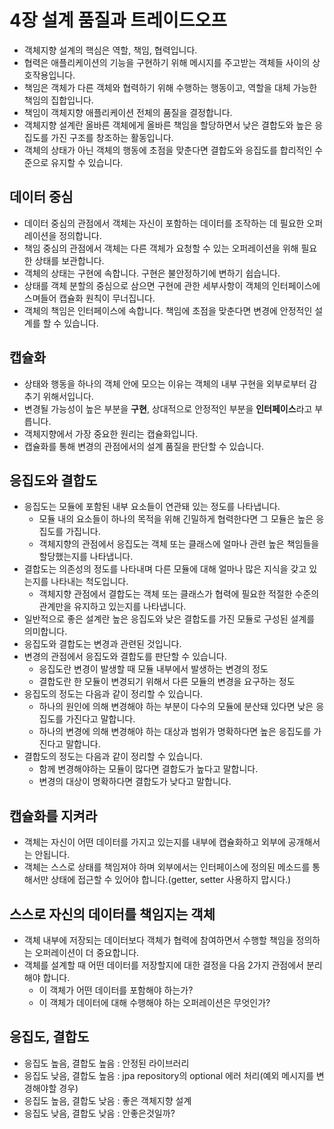 # 4장 설계 품질과 트레이드오프

* 객체지향 설계의 핵심은 역할, 책임, 협력입니다.
* 협력은 애플리케이션의 기능을 구현하기 위해 메시지를 주고받는 객체들 사이의 상호작용입니다.
* 책임은 객체가 다른 객체와 협력하기 위해 수행하는 행동이고, 역할을 대체 가능한 책임의 집합입니다.
* 책임이 객체지향 애플리케이션 전체의 품질을 결정합니다.
* 객체지향 설계란 올바른 객체에게 올바른 책임을 할당하면서 낮은 결합도와 높은 응집도를 가진 구조를 창조하는 활동입니다.
* 객체의 상태가 아닌 객체의 행동에 초점을 맞춘다면 결합도와 응집도를 합리적인 수준으로 유지할 수 있습니다.

## 데이터 중심

* 데이터 중심의 관점에서 객체는 자신이 포함하는 데이터를 조작하는 데 필요한 오퍼레이션을 정의합니다.
* 책임 중심의 관점에서 객체는 다른 객체가 요청할 수 있는 오퍼레이션을 위해 필요한 상태를 보관합니다.
* 객체의 상태는 구현에 속합니다. 구현은 불안정하기에 변하기 쉽습니다.
* 상태를 객체 분할의 중심으로 삼으면 구현에 관한 세부사항이 객체의 인터페이스에 스며들어 캡슐화 원칙이 무너집니다.
* 객체의 책임은 인터페이스에 속합니다. 책임에 초점을 맞춘다면 변경에 안정적인 설계를 할 수 있습니다.

## 캡슐화

* 상태와 행동을 하나의 객체 안에 모으는 이유는 객체의 내부 구현을 외부로부터 감추기 위해서입니다.
* 변경될 가능성이 높은 부분을 **구현**, 상대적으로 안정적인 부분을 **인터페이스**라고 부릅니다.
* 객체지향에서 가장 중요한 원리는 캡슐화입니다.
* 캡슐화를 통해 변경의 관점에서의 설계 품질을 판단할 수 있습니다.

## 응집도와 결합도

* 응집도는 모듈에 포함된 내부 요소들이 연관돼 있는 정도를 나타냅니다.
  * 모듈 내의 요소들이 하나의 목적을 위해 긴밀하게 협력한다면 그 모듈은 높은 응집도를 가집니다.
  * 객체지향의 관점에서 응집도는 객체 또는 클래스에 얼마나 관련 높은 책임들을 할당했는지를 나타냅니다.
* 결합도는 의존성의 정도를 나타내며 다른 모듈에 대해 얼마나 많은 지식을 갖고 있는지를 나타내는 척도입니다.
  * 객체지향 관점에서 결합도는 객체 또는 클래스가 협력에 필요한 적절한 수준의 관계만을 유지하고 있는지를 나타냅니다.
* 일반적으로 좋은 설계란 높은 응집도와 낮은 결합도를 가진 모듈로 구성된 설계를 의미합니다.
* 응집도와 결합도는 변경과 관련된 것입니다.
* 변경의 관점에서 응집도와 결합도를 판단할 수 있습니다.
  * 응집도란 변경이 발생할 때 모듈 내부에서 발생하는 변경의 정도
  * 결합도란 한 모듈이 변경되기 위해서 다른 모듈의 변경을 요구하는 정도
* 응집도의 정도는 다음과 같이 정리할 수 있습니다.
  * 하나의 원인에 의해 변경해야 하는 부분이 다수의 모듈에 분산돼 있다면 낮은 응집도를 가진다고 말합니다.
  * 하나의 변경에 의해 변경해야 하는 대상과 범위가 명확하다면 높은 응집도를 가진다고 말합니다.
* 결합도의 정도는 다음과 같이 정리할 수 있습니다.
  * 함께 변경해야하는 모듈이 많다면 결합도가 높다고 말합니다.
  * 변경의 대상이 명확하다면 결합도가 낮다고 말합니다.

## 캡슐화를 지켜라

* 객체는 자신이 어떤 데이터를 가지고 있는지를 내부에 캡슐화하고 외부에 공개해서는 안됩니다.
* 객체는 스스로 상태를 책임져야 하며 외부에서는 인터페이스에 정의된 메소드를 통해서만 상태에 접근할 수 있어야 합니다.(getter, setter 사용하지 맙시다.)

## 스스로 자신의 데이터를 책임지는 객체

* 객체 내부에 저장되는 데이터보다 객체가 협력에 참여하면서 수행할 책임을 정의하는 오퍼레이션이 더 중요합니다.
* 객체를 설계할 때 어떤 데이터를 저장할지에 대한 결정을 다음 2가지 관점에서 분리해야 합니다.
  * 이 객체가 어떤 데이터를 포함해야 하는가?
  * 이 객체가 데이터에 대해 수행해야 하는 오퍼레이션은 무엇인가?

## 응집도, 결합도

* 응집도 높음, 결합도 높음 : 안정된 라이브러리
* 응집도 낮음, 결합도 높음 : jpa repository의 optional 에러 처리(예외 메시지를 변경해야할 경우)
* 응집도 높음, 결합도 낮음 : 좋은 객체지향 설계
* 응집도 낮음, 결합도 낮음 : 안좋은것일까?